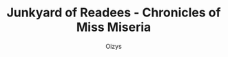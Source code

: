 ---
title: Junkyard of Readees - Chronicles of Miss Miseria
url: https://oizyswrites.blogspot.com
author: Oizys
---
